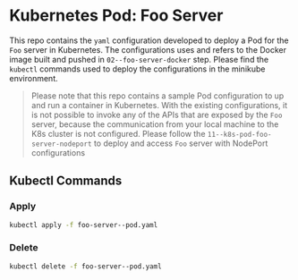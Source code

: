# Kubernetes Pod: Foo Server

This repo contains the `yaml` configuration developed to deploy a Pod for the `Foo` server in Kubernetes. The configurations uses and refers to the Docker image built and pushed in `02--foo-server-docker` step. Please find the `kubectl` commands used to deploy the configurations in the minikube environment.

> Please note that this repo contains a sample Pod configuration to up and run a container in Kubernetes. With the existing configurations, it is not possible to invoke any of the APIs that are exposed by the `Foo` server, because the communication from your local machine to the K8s cluster is not configured. Please follow the `11--k8s-pod-foo-server-nodeport` to deploy and access `Foo` server with NodePort configurations

## Kubectl Commands

### Apply

```sh
kubectl apply -f foo-server--pod.yaml
```

### Delete

```sh
kubectl delete -f foo-server--pod.yaml
```

